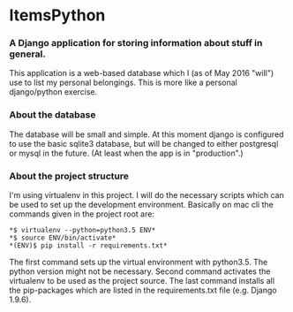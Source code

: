 # ItemsPython

### A Django application for storing information about stuff in general.

This application is a web-based database which I (as of May 2016 "will") use to list my personal belongings. This is more like a personal django/python exercise.

### About the database

The database will be small and simple. At this moment django is configured to use the basic sqlite3 database, but will be changed to either postgresql or mysql in the future. (At least when the app is in "production".)

### About the project structure

I'm using virtualenv in this project. I will do the necessary scripts which can be used to set up the development environment. Basically on mac cli the commands given in the project root are: 

```shell
*$ virtualenv --python=python3.5 ENV*
*$ source ENV/bin/activate*
*(ENV)$ pip install -r requirements.txt*
```

The first command sets up the virtual environment with python3.5. The python version might not be necessary. Second command activates the virtualenv to be used as the project source. The last command installs all the pip-packages which are listed in the requirements.txt file (e.g. Django 1.9.6).